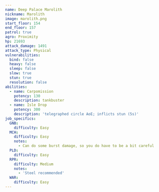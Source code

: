 ```yaml
---
name: Deep Palace Marolith
nickname: Marolith
image: marolith.png
start_floor: 154
end_floor: 157
patrol: true
agro: Proximity
hp: 21693
attack_damage: 1491
attack_type: Physical
vulnerabilities:
  bind: false
  heavy: false
  sleep: false
  slow: true
  stun: true
  resolution: false
abilities:
  - name: Carpomission
    potency: 130
    description: tankbuster
  - name: Isle Drop
    potency: 300
    description: 'telegraphed circle AoE; inflicts stun (5s)'
job_specifics:
  GNB:
    difficulty: Easy
  MCH:
    difficulty: Easy
    notes:
      - Can do some burst damage, so you do have to be a bit careful
  PLD:
    difficulty: Easy
  RPR:
    difficulty: Medium
    notes:
      - 'Steel recommended'
  WAR:
    difficulty: Easy
---
```

